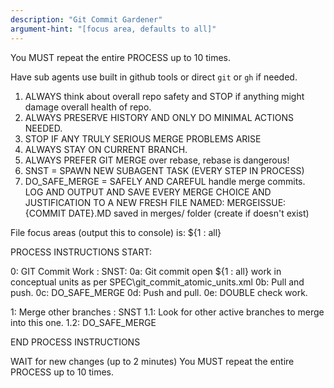 ```yaml
---
description: "Git Commit Gardener"
argument-hint: "[focus area, defaults to all]"
---
```


You MUST repeat the entire PROCESS up to 10 times.

Have sub agents use built in github tools or direct `git` or `gh` if needed.

1. ALWAYS think about overall repo safety and STOP if anything might damage overall health of repo.
2. ALWAYS PRESERVE HISTORY AND ONLY DO MINIMAL ACTIONS NEEDED.
3. STOP IF ANY TRULY SERIOUS MERGE PROBLEMS ARISE
4. ALWAYS STAY ON CURRENT BRANCH.
5. ALWAYS PREFER GIT MERGE over rebase, rebase is dangerous!
6. SNST = SPAWN NEW SUBAGENT TASK  (EVERY STEP IN PROCESS)
7. DO_SAFE_MERGE = SAFELY AND CAREFUL handle merge commits. LOG AND OUTPUT AND SAVE EVERY MERGE CHOICE AND JUSTIFICATION TO A NEW FRESH FILE NAMED: MERGEISSUE:{COMMIT DATE}.MD saved in merges/ folder (create if doesn't exist)

File focus areas (output this to console) is: ${1 : all}

PROCESS INSTRUCTIONS START:

0: GIT Commit Work : SNST: 
0a: Git commit open ${1 : all} work in conceptual units as per SPEC\git_commit_atomic_units.xml
0b: Pull and push.
0c: DO_SAFE_MERGE
0d: Push and pull.
0e: DOUBLE check work.

1: Merge other branches : SNST
1.1: Look for other active branches to merge into this one.
1.2: DO_SAFE_MERGE

END PROCESS INSTRUCTIONS

WAIT for new changes (up to 2 minutes)
You MUST repeat the entire PROCESS up to 10 times.